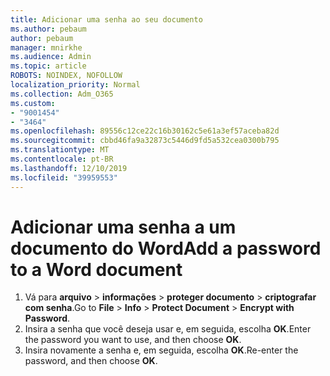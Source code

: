 ```yaml
---
title: Adicionar uma senha ao seu documento
ms.author: pebaum
author: pebaum
manager: mnirkhe
ms.audience: Admin
ms.topic: article
ROBOTS: NOINDEX, NOFOLLOW
localization_priority: Normal
ms.collection: Adm_O365
ms.custom:
- "9001454"
- "3464"
ms.openlocfilehash: 89556c12ce22c16b30162c5e61a3ef57aceba82d
ms.sourcegitcommit: cbbd46fa9a32873c5446d9fd5a532cea0300b795
ms.translationtype: MT
ms.contentlocale: pt-BR
ms.lasthandoff: 12/10/2019
ms.locfileid: "39959553"
---
```

# <a name="add-a-password-to-a-word-document"></a><span data-ttu-id="da83f-102">Adicionar uma senha a um documento do Word</span><span class="sxs-lookup"><span data-stu-id="da83f-102">Add a password to a Word document</span></span>

1. <span data-ttu-id="da83f-103">Vá para **arquivo** > **informações** > **proteger documento** > **criptografar com senha**.</span><span class="sxs-lookup"><span data-stu-id="da83f-103">Go to **File** > **Info** > **Protect Document** > **Encrypt with Password**.</span></span>
2. <span data-ttu-id="da83f-104">Insira a senha que você deseja usar e, em seguida, escolha **OK**.</span><span class="sxs-lookup"><span data-stu-id="da83f-104">Enter the password you want to use, and then choose **OK**.</span></span>
3. <span data-ttu-id="da83f-105">Insira novamente a senha e, em seguida, escolha **OK**.</span><span class="sxs-lookup"><span data-stu-id="da83f-105">Re-enter the password, and then choose **OK**.</span></span>
